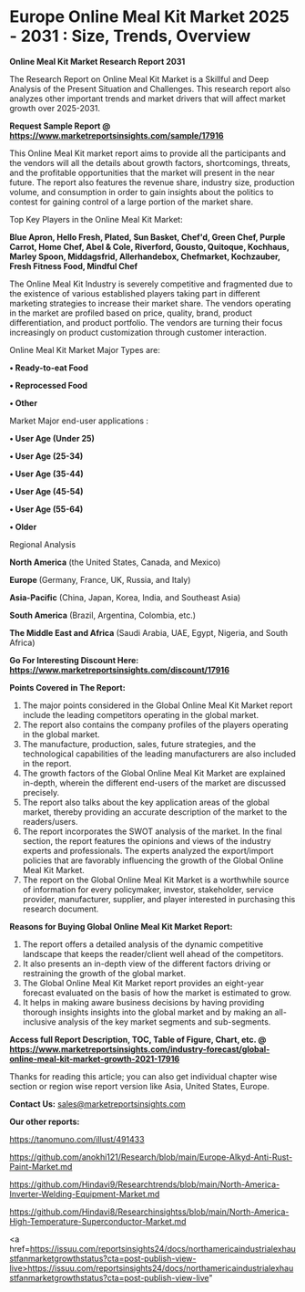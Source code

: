 # Europe Online Meal Kit Market 2025 - 2031 : Size, Trends, Overview

<strong>Online Meal Kit Market Research Report 2031</strong>

The Research Report on Online Meal Kit Market is a Skillful and Deep Analysis of the Present Situation and Challenges. This research report also analyzes other important trends and market drivers that will affect market growth over 2025-2031.

<strong>Request Sample Report @ <a href=https://www.marketreportsinsights.com/sample/17916>https://www.marketreportsinsights.com/sample/17916</a></strong>

This Online Meal Kit market report aims to provide all the participants and the vendors will all the details about growth factors, shortcomings, threats, and the profitable opportunities that the market will present in the near future. The report also features the revenue share, industry size, production volume, and consumption in order to gain insights about the politics to contest for gaining control of a large portion of the market share.

Top Key Players in the Online Meal Kit Market:

<strong>Blue Apron, Hello Fresh, Plated, Sun Basket, Chef'd, Green Chef, Purple Carrot, Home Chef, Abel & Cole, Riverford, Gousto, Quitoque, Kochhaus, Marley Spoon, Middagsfrid, Allerhandebox, Chefmarket, Kochzauber, Fresh Fitness Food, Mindful Chef</strong>

The Online Meal Kit Industry is severely competitive and fragmented due to the existence of various established players taking part in different marketing strategies to increase their market share. The vendors operating in the market are profiled based on price, quality, brand, product differentiation, and product portfolio. The vendors are turning their focus increasingly on product customization through customer interaction.

Online Meal Kit Market Major Types are:

<strong>• Ready-to-eat Food

• Reprocessed Food

• Other</strong>

Market Major end-user applications :

<strong>• User Age (Under 25)

• User Age (25-34)

• User Age (35-44)

• User Age (45-54)

• User Age (55-64)

• Older</strong>

Regional Analysis

</u><strong><b>North America</b></strong> (the United States, Canada, and Mexico)

<strong><b>Europe </b></strong>(Germany, France, UK, Russia, and Italy)

<strong><b>Asia-Pacific</b></strong> (China, Japan, Korea, India, and Southeast Asia)

<strong><b>South America</b></strong> (Brazil, Argentina, Colombia, etc.)

<strong><b>The Middle East and Africa</b></strong> (Saudi Arabia, UAE, Egypt, Nigeria, and South Africa)

<strong>Go For Interesting Discount Here: <a href=https://www.marketreportsinsights.com/discount/17916>https://www.marketreportsinsights.com/discount/17916</a></strong>

<strong>Points Covered in The Report:</strong>
<ol>
  <li>The major points considered in the Global Online Meal Kit Market report include the leading competitors operating in the global market.</li>
  <li>The report also contains the company profiles of the players operating in the global market.</li>
  <li>The manufacture, production, sales, future strategies, and the technological capabilities of the leading manufacturers are also included in the report.</li>
  <li>The growth factors of the Global Online Meal Kit Market are explained in-depth, wherein the different end-users of the market are discussed precisely.</li>
  <li>The report also talks about the key application areas of the global market, thereby providing an accurate description of the market to the readers/users.</li>
  <li>The report incorporates the SWOT analysis of the market. In the final section, the report features the opinions and views of the industry experts and professionals. The experts analyzed the export/import policies that are favorably influencing the growth of the Global Online Meal Kit Market.</li>
  <li>The report on the Global Online Meal Kit Market is a worthwhile source of information for every policymaker, investor, stakeholder, service provider, manufacturer, supplier, and player interested in purchasing this research document.</li>
</ol>
<strong>Reasons for Buying Global Online Meal Kit Market Report:</strong>

<ol>
  <li>The report offers a detailed analysis of the dynamic competitive landscape that keeps the reader/client well ahead of the competitors.</li>
  <li>It also presents an in-depth view of the different factors driving or restraining the growth of the global market.</li>
  <li>The Global Online Meal Kit Market report provides an eight-year forecast evaluated on the basis of how the market is estimated to grow.</li>
  <li>It helps in making aware business decisions by having providing thorough insights insights into the global market and by making an all-inclusive analysis of the key market segments and sub-segments.</li>
</ol>
<strong>Access full Report Description, TOC, Table of Figure, Chart, etc. @ <a href=https://www.marketreportsinsights.com/industry-forecast/global-online-meal-kit-market-growth-2021-17916>https://www.marketreportsinsights.com/industry-forecast/global-online-meal-kit-market-growth-2021-17916</a></strong>


Thanks for reading this article; you can also get individual chapter wise section or region wise report version like Asia, United States, Europe.

<strong>Contact Us:</strong>
sales@marketreportsinsights.com

<strong>Our other reports:</strong>

<a href=https://tanomuno.com/illust/491433>https://tanomuno.com/illust/491433</a>

<a href=https://github.com/anokhi121/Research/blob/main/Europe-Alkyd-Anti-Rust-Paint-Market.md>https://github.com/anokhi121/Research/blob/main/Europe-Alkyd-Anti-Rust-Paint-Market.md</a>

<a href=https://github.com/Hindavi9/Researchtrends/blob/main/North-America-Inverter-Welding-Equipment-Market.md>https://github.com/Hindavi9/Researchtrends/blob/main/North-America-Inverter-Welding-Equipment-Market.md</a>

<a href=https://github.com/Hindavi8/Researchinsightss/blob/main/North-America-High-Temperature-Superconductor-Market.md>https://github.com/Hindavi8/Researchinsightss/blob/main/North-America-High-Temperature-Superconductor-Market.md</a>

<a href=https://issuu.com/reportsinsights24/docs/northamericaindustrialexhaustfanmarketgrowthstatus?cta=post-publish-view-live>https://issuu.com/reportsinsights24/docs/northamericaindustrialexhaustfanmarketgrowthstatus?cta=post-publish-view-live</a>"
